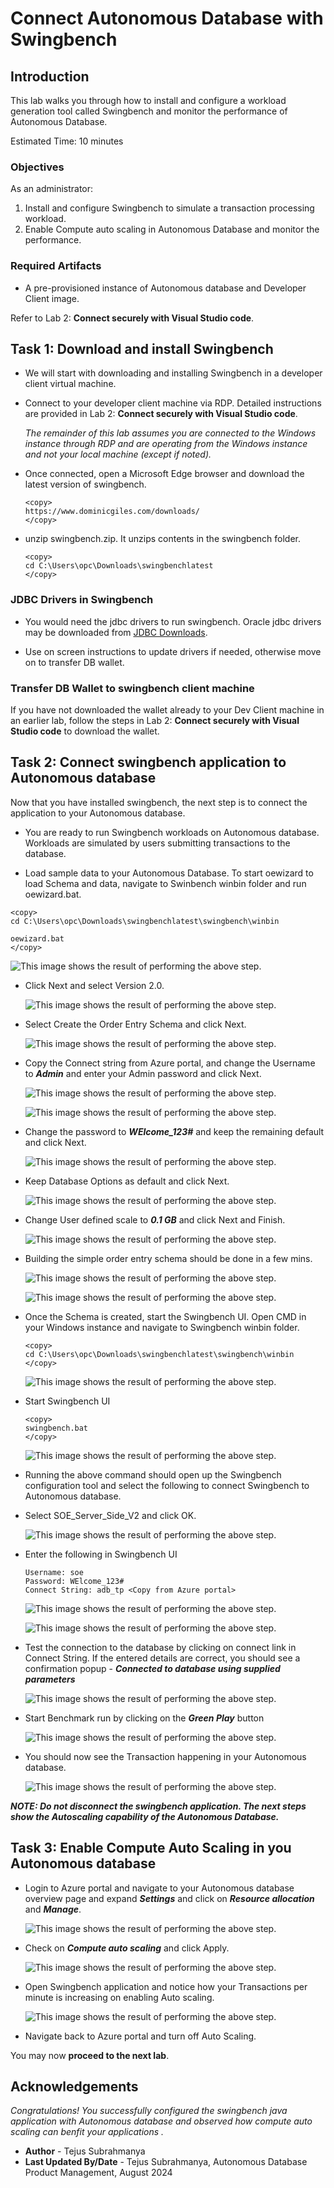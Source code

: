 # Connect Autonomous Database with Swingbench

## Introduction

This lab walks you through how to install and configure a workload generation tool called Swingbench and monitor the performance of Autonomous Database.

Estimated Time: 10 minutes

### Objectives

As an administrator:
1. Install and configure Swingbench to simulate a transaction processing workload.
2. Enable Compute auto scaling in Autonomous Database and monitor the performance.


### Required Artifacts

- A pre-provisioned instance of Autonomous database and Developer Client image. 

Refer to Lab 2: **Connect securely with Visual Studio code**.

## Task 1: Download and install Swingbench

- We will start with downloading and installing Swingbench in a developer client virtual machine.

- Connect to your developer client machine via RDP. Detailed instructions are provided in Lab 2: **Connect securely with Visual Studio code**.

    *The remainder of this lab assumes you are connected to the Windows instance through RDP  and are operating from the Windows instance and not your local machine (except if noted).*

- Once connected, open a Microsoft Edge browser and download the latest version of swingbench.

    ````
    <copy>
    https://www.dominicgiles.com/downloads/
    </copy>
    ````

- unzip swingbench.zip. It unzips contents in the swingbench folder.

    ```
    <copy>
    cd C:\Users\opc\Downloads\swingbenchlatest
    </copy>
    ```

### JDBC Drivers in Swingbench
- You would need the jdbc drivers to run swingbench. Oracle jdbc drivers may be downloaded from [JDBC Downloads](https://www.oracle.com/java/technologies/downloads/#jdk22-windows).

- Use on screen instructions to update drivers if needed, otherwise move on to transfer DB wallet.

### Transfer DB Wallet to swingbench client machine
If you have not downloaded the wallet already to your Dev Client machine in an earlier lab, follow the steps in Lab 2: **Connect securely with Visual Studio code** to download the wallet.


## Task 2: Connect swingbench application to Autonomous database

Now that you have installed swingbench, the next step is to connect the application to your Autonomous database.

- You are ready to run Swingbench workloads on Autonomous database. Workloads are simulated by users submitting transactions to the database.

- Load sample data to your Autonomous Database. To start oewizard to load Schema and data, navigate to Swinbench winbin folder and run oewizard.bat.


```
<copy>
cd C:\Users\opc\Downloads\swingbenchlatest\swingbench\winbin

oewizard.bat
</copy>
```

![This image shows the result of performing the above step.](./images/oewizard.png " ")

- Click Next and select Version 2.0.

    ![This image shows the result of performing the above step.](./images/oewizard1.png " ")

- Select Create the Order Entry Schema and click Next.

    ![This image shows the result of performing the above step.](./images/oewizard2.png " ")

- Copy the Connect string from Azure portal, and change the Username to ***Admin*** and enter your Admin password and click Next. 

    ![This image shows the result of performing the above step.](./images/connectstring.png " ")

    ![This image shows the result of performing the above step.](./images/oewizard3.png " ")

- Change the password to ***WElcome_123#*** and keep the remaining default and click Next.

    ![This image shows the result of performing the above step.](./images/oewizard4.png " ")

- Keep Database Options as default and click Next. 

    ![This image shows the result of performing the above step.](./images/oewizard5.png " ")

- Change User defined scale to ***0.1 GB*** and click Next and Finish. 

    ![This image shows the result of performing the above step.](./images/oewizard6.png " ")

- Building the simple order entry schema should be done in a few mins. 

    ![This image shows the result of performing the above step.](./images/oewizard7.png " ")

    ![This image shows the result of performing the above step.](./images/oewizard8.png " ")


- Once the Schema is created, start the Swingbench UI. Open CMD in your Windows instance and navigate to Swingbench winbin folder.

    ```
    <copy>
    cd C:\Users\opc\Downloads\swingbenchlatest\swingbench\winbin
    </copy>
    ```

    ![This image shows the result of performing the above step.](./images/cmd.png " ")

- Start Swingbench UI
    ```
    <copy>
    swingbench.bat
    </copy>
    ```
    
    ![This image shows the result of performing the above step.](./images/swingbench.png " ")

- Running the above command should open up the Swingbench configuration tool and select the following to connect Swingbench to Autonomous database. 

- Select SOE_Server_Side_V2 and click OK.

    ![This image shows the result of performing the above step.](./images/swingbench1.png " ")

- Enter the following in Swingbench UI
   
    ```
    Username: soe
    Password: WElcome_123#
    Connect String: adb_tp <Copy from Azure portal>
    ```

    ![This image shows the result of performing the above step.](./images/swingbench2.png " ")

    ![This image shows the result of performing the above step.](./images/connectstring.png " ")

 - Test the connection to the database by clicking on connect link in Connect String. If the entered details are correct, you should see a confirmation popup - ***Connected to database using supplied parameters***

    ![This image shows the result of performing the above step.](./images/connect.png " ")

- Start Benchmark run by clicking on the ***Green Play*** button

    ![This image shows the result of performing the above step.](./images/start.png " ")

- You should now see the Transaction happening in your Autonomous database. 

    ![This image shows the result of performing the above step.](./images/start1.png " ")

***NOTE: Do not disconnect the swingbench application. The next steps show the Autoscaling capability of the Autonomous Database.***

## Task 3: Enable Compute Auto Scaling in you Autonomous database

- Login to Azure portal and navigate to your Autonomous database overview page and expand ***Settings*** and click on ***Resource allocation*** and ***Manage***.

    ![This image shows the result of performing the above step.](./images/auto.png " ")

- Check on ***Compute auto scaling*** and click Apply.

    ![This image shows the result of performing the above step.](./images/auto1.png " ")

- Open Swingbench application and notice how your Transactions per minute is increasing on enabling Auto scaling. 

    ![This image shows the result of performing the above step.](./images/auto2.png " ")

- Navigate back to Azure portal and turn off Auto Scaling. 

You may now **proceed to the next lab**.

## Acknowledgements
*Congratulations! You successfully configured the swingbench java application with Autonomous database and observed how compute auto scaling can benfit your applications .*

- **Author** - Tejus Subrahmanya
- **Last Updated By/Date** - Tejus Subrahmanya, Autonomous Database Product Management, August 2024